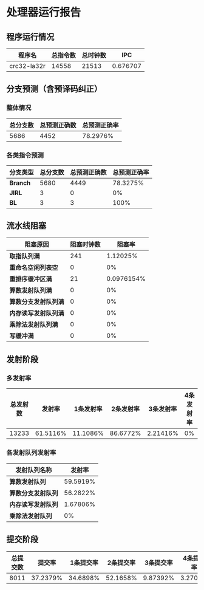 # 处理器运行报告
## 程序运行情况
|程序名|总指令数|总时钟数|IPC|
|---|---|---|---|
|crc32-la32r|14558|21513|0.676707|

## 分支预测（含预译码纠正）
### 整体情况
|总分支数|总预测正确数|总预测正确率|
|---|---|---|
|5686|4452|78.2976%|

### 各类指令预测
|分支类型|总分支数|总预测正确数|总预测正确率|
|---|---|---|---|
|**Branch**| 5680 | 4449 | 78.3275%|
|**JIRL**| 3 | 0 | 0%|
|**BL**| 3 | 3 | 100%|

## 流水线阻塞
|阻塞原因|阻塞时钟数|阻塞率|
|---|---|---|
|**取指队列满**| 241 | 1.12025%|
|**重命名空闲列表空**|0 | 0%|
|**重排序缓冲区满**|21 | 0.0976154%|
|**算数发射队列满**|0 | 0%|
|**算数分支发射队列满**|0 | 0%|
|**内存读写发射队列满**|0 | 0%|
|**乘除法发射队列满**|0 | 0%|
|**写缓冲满**|0 | 0%|

## 发射阶段
### 多发射率
|总发射数|发射率|1条发射率|2条发射率|3条发射率|4条发射率|
|---|---|---|---|---|---|
|13233|61.5116%|11.1086%|86.6772%|2.21416%|0%|

### 各发射队列发射率
|发射队列名称|发射率|
|---|---|
|**算数发射队列**|59.5919%|
|**算数分支发射队列**|56.2822%|
|**内存读写发射队列**|1.67806%|
|**乘除法发射队列**|0%|

## 提交阶段
|总提交数|提交率|1条提交率|2条提交率|3条提交率|4条提交率|
|---|---|---|---|---|---|
|8011|37.2379%|34.6898%|52.1658%|9.87392%|3.2705%|
